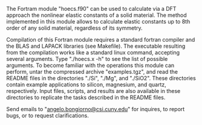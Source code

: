  The Fortram module "hoecs.f90" can be used to calculate via 
 a DFT approach the nonlinear elastic constants of a solid 
 material. The method implemented in this module allows to 
 calculate elastic constants up to 8th order of any solid 
 material, regardless of its symmetry.  

 Compilation of this Fortran module requires a standard 
 fortran compiler and the BLAS and LAPACK libraries (see 
 Makefile). The executable resulting from the compilation 
 works like a standard linux command, accepting several 
 arguments. Type "./hoecs.x -h" to see the list of possible 
 arguments. To become familiar with the operations this 
 module can perform, untar the compressed archive "examples.tgz", 
 and read the README files in the directories "./Si", "./Mg", 
 and "./SiO2". These directories contain example applications 
 to silicon, magnesium, and quartz, respectively. Input files, 
 scripts, and results are also available in these directories 
 to replicate the tasks described in the README files.

 Send emails to "angelo.bongiorno@csi.cuny.edu" for inquires, 
 to report bugs, or to request clarifications.
